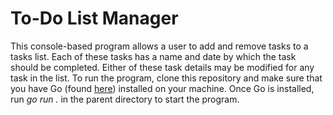 # To-Do List Manager

This console-based program allows a user to add and remove tasks to a tasks list. Each of these tasks has a name and date by which the task should be completed. Either of these task details may be modified for any
task in the list. To run the program, clone this repository and make sure that you have Go (found [here](https://go.dev/dl/)) installed on your machine. Once Go is
installed, run *go run .* in the parent directory to start the program.
